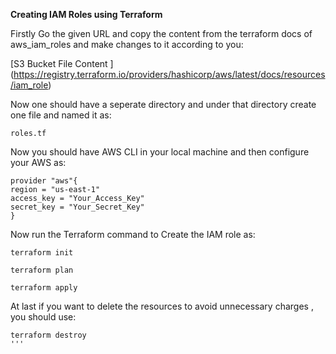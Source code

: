 **Creating IAM Roles using Terraform**

Firstly Go the given URL and copy the content from the terraform docs of aws_iam_roles and make changes to it according to you:

[S3 Bucket File Content ] (https://registry.terraform.io/providers/hashicorp/aws/latest/docs/resources/iam_role)

Now one should have a seperate directory and under that directory create one file and named it as:

```
roles.tf
```

Now you should have AWS CLI in your local machine and then configure your AWS as:

```
provider "aws"{
region = "us-east-1"
access_key = "Your_Access_Key"
secret_key = "Your_Secret_Key"
}
```

Now run the Terraform command to Create the IAM role as:


```
terraform init
```

```
terraform plan
```

```
terraform apply
```

At last if you want to delete the resources to avoid unnecessary charges , you should use:

```
terraform destroy
'''